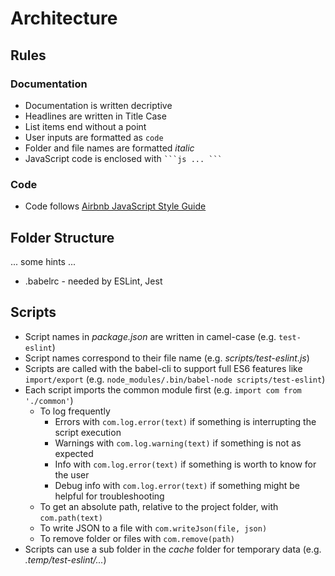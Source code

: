 # Architecture

## Rules

### Documentation

- Documentation is written decriptive
- Headlines are written in Title Case
- List items end without a point
- User inputs are formatted as `code`
- Folder and file names are formatted *italic*
- JavaScript code is enclosed with ` ```js ... ``` `

### Code

- Code follows [Airbnb JavaScript Style Guide](https://github.com/airbnb/javascript)

## Folder Structure

... some hints ...

- .babelrc - needed by ESLint, Jest

## Scripts

- Script names in *package.json* are written in camel-case (e.g. `test-eslint`)
- Script names correspond to their file name (e.g. *scripts/test-eslint.js*)
- Scripts are called with the babel-cli to support full ES6 features like `import/export`
  (e.g. `node_modules/.bin/babel-node scripts/test-eslint`)
- Each script imports the common module first (e.g. `import com from './common'`)
  - To log frequently
    - Errors with `com.log.error(text)` if something is interrupting the script execution
    - Warnings with `com.log.warning(text)` if something is not as expected
    - Info with `com.log.error(text)` if something is worth to know for the user
    - Debug info with `com.log.error(text)` if something might be helpful for troubleshooting
  - To get an absolute path, relative to the project folder, with `com.path(text)`
  - To write JSON to a file with `com.writeJson(file, json)`
  - To remove folder or files with `com.remove(path)`
- Scripts can use a sub folder in the *cache* folder for temporary data (e.g. *.temp/test-eslint/...*)
